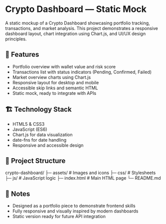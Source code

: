 # Crypto Dashboard — Static Mock

A static mockup of a Crypto Dashboard showcasing portfolio tracking, transactions, and market analysis. This project demonstrates a responsive dashboard layout, chart integration using Chart.js, and UI/UX design principles.

## 🌟 Features

- Portfolio overview with wallet value and risk score
- Transactions list with status indicators (Pending, Confirmed, Failed)
- Market overview charts using Chart.js
- Responsive layout for desktop and mobile
- Accessible skip links and semantic HTML
- Static mock, ready to integrate with APIs

## 🏗️ Technology Stack

- HTML5 & CSS3
- JavaScript (ES6)
- Chart.js for data visualization
- date-fns for date handling
- Responsive and accessible design

## 📂 Project Structure

crypto-dashboard/
├─ assets/             # Images and icons
├─ css/                # Stylesheets
├─ js/                 # JavaScript logic
├─ index.html          # Main HTML page
└─ README.md

## 📝 Notes

* Designed as a portfolio piece to demonstrate frontend skills
* Fully responsive and visually inspired by modern dashboards
* Static version ready for future API integration
